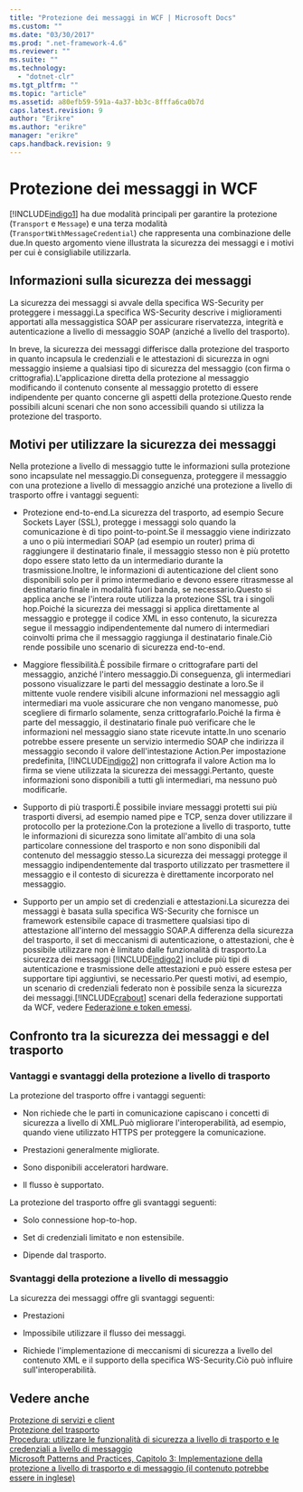 ```yaml
---
title: "Protezione dei messaggi in WCF | Microsoft Docs"
ms.custom: ""
ms.date: "03/30/2017"
ms.prod: ".net-framework-4.6"
ms.reviewer: ""
ms.suite: ""
ms.technology: 
  - "dotnet-clr"
ms.tgt_pltfrm: ""
ms.topic: "article"
ms.assetid: a80efb59-591a-4a37-bb3c-8fffa6ca0b7d
caps.latest.revision: 9
author: "Erikre"
ms.author: "erikre"
manager: "erikre"
caps.handback.revision: 9
---
```

# Protezione dei messaggi in WCF
[!INCLUDE[indigo1](../../../../includes/indigo1-md.md)] ha due modalità principali per garantire la protezione \(`Transport` e `Message`\) e una terza modalità \(`TransportWithMessageCredential`\) che rappresenta una combinazione delle due.In questo argomento viene illustrata la sicurezza dei messaggi e i motivi per cui è consigliabile utilizzarla.  
  
## Informazioni sulla sicurezza dei messaggi  
 La sicurezza dei messaggi si avvale della specifica WS\-Security per proteggere i messaggi.La specifica WS\-Security descrive i miglioramenti apportati alla messaggistica SOAP per assicurare riservatezza, integrità e autenticazione a livello di messaggio SOAP \(anziché a livello del trasporto\).  
  
 In breve, la sicurezza dei messaggi differisce dalla protezione del trasporto in quanto incapsula le credenziali e le attestazioni di sicurezza in ogni messaggio insieme a qualsiasi tipo di sicurezza del messaggio \(con firma o crittografia\).L'applicazione diretta della protezione al messaggio modificando il contenuto consente al messaggio protetto di essere indipendente per quanto concerne gli aspetti della protezione.Questo rende possibili alcuni scenari che non sono accessibili quando si utilizza la protezione del trasporto.  
  
## Motivi per utilizzare la sicurezza dei messaggi  
 Nella protezione a livello di messaggio tutte le informazioni sulla protezione sono incapsulate nel messaggio.Di conseguenza, proteggere il messaggio con una protezione a livello di messaggio anziché una protezione a livello di trasporto offre i vantaggi seguenti:  
  
-   Protezione end\-to\-end.La sicurezza del trasporto, ad esempio Secure Sockets Layer \(SSL\), protegge i messaggi solo quando la comunicazione è di tipo point\-to\-point.Se il messaggio viene indirizzato a uno o più intermediari SOAP \(ad esempio un router\) prima di raggiungere il destinatario finale, il messaggio stesso non è più protetto dopo essere stato letto da un intermediario durante la trasmissione.Inoltre, le informazioni di autenticazione del client sono disponibili solo per il primo intermediario e devono essere ritrasmesse al destinatario finale in modalità fuori banda, se necessario.Questo si applica anche se l'intera route utilizza la protezione SSL tra i singoli hop.Poiché la sicurezza dei messaggi si applica direttamente al messaggio e protegge il codice XML in esso contenuto, la sicurezza segue il messaggio indipendentemente dal numero di intermediari coinvolti prima che il messaggio raggiunga il destinatario finale.Ciò rende possibile uno scenario di sicurezza end\-to\-end.  
  
-   Maggiore flessibilità.È possibile firmare o crittografare parti del messaggio, anziché l'intero messaggio.Di conseguenza, gli intermediari possono visualizzare le parti del messaggio destinate a loro.Se il mittente vuole rendere visibili alcune informazioni nel messaggio agli intermediari ma vuole assicurare che non vengano manomesse, può scegliere di firmarlo solamente, senza crittografarlo.Poiché la firma è parte del messaggio, il destinatario finale può verificare che le informazioni nel messaggio siano state ricevute intatte.In uno scenario potrebbe essere presente un servizio intermedio SOAP che indirizza il messaggio secondo il valore dell'intestazione Action.Per impostazione predefinita, [!INCLUDE[indigo2](../../../../includes/indigo2-md.md)] non crittografa il valore Action ma lo firma se viene utilizzata la sicurezza dei messaggi.Pertanto, queste informazioni sono disponibili a tutti gli intermediari, ma nessuno può modificarle.  
  
-   Supporto di più trasporti.È possibile inviare messaggi protetti sui più trasporti diversi, ad esempio named pipe e TCP, senza dover utilizzare il protocollo per la protezione.Con la protezione a livello di trasporto, tutte le informazioni di sicurezza sono limitate all'ambito di una sola particolare connessione del trasporto e non sono disponibili dal contenuto del messaggio stesso.La sicurezza dei messaggi protegge il messaggio indipendentemente dal trasporto utilizzato per trasmettere il messaggio e il contesto di sicurezza è direttamente incorporato nel messaggio.  
  
-   Supporto per un ampio set di credenziali e attestazioni.La sicurezza dei messaggi è basata sulla specifica WS\-Security che fornisce un framework estensibile capace di trasmettere qualsiasi tipo di attestazione all'interno del messaggio SOAP.A differenza della sicurezza del trasporto, il set di meccanismi di autenticazione, o attestazioni, che è possibile utilizzare non è limitato dalle funzionalità di trasporto.La sicurezza dei messaggi [!INCLUDE[indigo2](../../../../includes/indigo2-md.md)] include più tipi di autenticazione e trasmissione delle attestazioni e può essere estesa per supportare tipi aggiuntivi, se necessario.Per questi motivi, ad esempio, un scenario di credenziali federato non è possibile senza la sicurezza dei messaggi.[!INCLUDE[crabout](../../../../includes/crabout-md.md)] scenari della federazione supportati da WCF, vedere [Federazione e token emessi](../../../../docs/framework/wcf/feature-details/federation-and-issued-tokens.md).  
  
## Confronto tra la sicurezza dei messaggi e del trasporto  
  
### Vantaggi e svantaggi della protezione a livello di trasporto  
 La protezione del trasporto offre i vantaggi seguenti:  
  
-   Non richiede che le parti in comunicazione capiscano i concetti di sicurezza a livello di XML.Può migliorare l'interoperabilità, ad esempio, quando viene utilizzato HTTPS per proteggere la comunicazione.  
  
-   Prestazioni generalmente migliorate.  
  
-   Sono disponibili acceleratori hardware.  
  
-   Il flusso è supportato.  
  
 La protezione del trasporto offre gli svantaggi seguenti:  
  
-   Solo connessione hop\-to\-hop.  
  
-   Set di credenziali limitato e non estensibile.  
  
-   Dipende dal trasporto.  
  
### Svantaggi della protezione a livello di messaggio  
 La sicurezza dei messaggi offre gli svantaggi seguenti:  
  
-   Prestazioni  
  
-   Impossibile utilizzare il flusso dei messaggi.  
  
-   Richiede l'implementazione di meccanismi di sicurezza a livello del contenuto XML e il supporto della specifica WS\-Security.Ciò può influire sull'interoperabilità.  
  
## Vedere anche  
 [Protezione di servizi e client](../../../../docs/framework/wcf/feature-details/securing-services-and-clients.md)   
 [Protezione del trasporto](../../../../docs/framework/wcf/feature-details/transport-security.md)   
 [Procedura: utilizzare le funzionalità di sicurezza a livello di trasporto e le credenziali a livello di messaggio](../../../../docs/framework/wcf/feature-details/how-to-use-transport-security-and-message-credentials.md)   
 [Microsoft Patterns and Practices, Capitolo 3: Implementazione della protezione a livello di trasporto e di messaggio \(il contenuto potrebbe essere in inglese\)](http://go.microsoft.com/fwlink/?LinkId=88897)